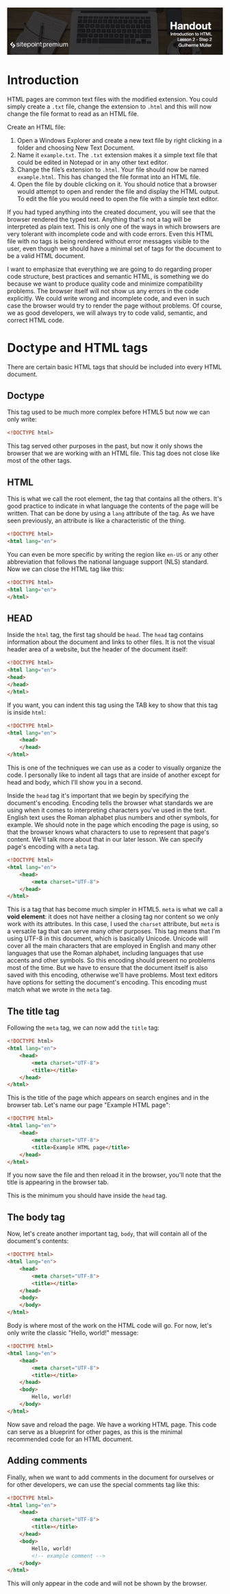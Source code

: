 ![](Introduction_to_HTML_handouts/headers/head2.2.jpg)
# Introduction

HTML pages are common text files with the modified extension. You could simply create a `.txt` file, change the extension to `.html` and this will now change the file format to read as an HTML file.

Create an HTML file:

1. Open a Windows Explorer and create a new text file by right clicking in a folder and choosing New Text Document.
2. Name it `example.txt`. The `.txt` extension makes it a simple text file that could be edited in Notepad or in any other text editor. 
3. Change the file’s extension to `.html`. Your file should now be named `example.html`. 
This has changed the file format into an HTML file.
4. Open the file by double clicking on it. You should notice that a browser would attempt to open and render the file and display the HTML output. To edit the file you would need to open the file with a simple text editor.

If you had typed anything into the created document, you will see that the browser rendered the typed text. Anything that's not a tag will be interpreted as plain text. This is only one of the ways in which browsers are very tolerant with incomplete code and with code errors. Even this HTML file with no tags is being rendered without error messages visible to the user, even though we should have a minimal set of tags for the document to be a valid HTML document.

I want to emphasize that everything we are going to do regarding proper code structure, best practices and semantic HTML, is something we do because we want to produce quality code and minimize compatibility problems. The browser itself will not show us any errors in the code explicitly. We could write wrong and incomplete code, and even in such case the browser would try to render the page without problems. Of course, we as good developers, we will always try to code valid, semantic, and correct HTML code.

# Doctype and HTML tags

There are certain basic HTML tags that should be included into every HTML document.

## Doctype
This tag used to be much more complex before HTML5 but now we can only write:	

```html
<!DOCTYPE html>
```

This tag served other purposes in the past, but now it only shows the browser that we are working with an HTML file. This tag does not close like most of the other tags. 

## HTML

This is what we call the root element, the tag that contains all the others. It's good practice to indicate in what language the contents of the page will be written. That can be done by using a `lang` attribute of the tag. As we have seen previously, an attribute is like a characteristic of the thing.

```html
<!DOCTYPE html>
<html lang="en">
```

You can even be more specific by writing the region like `en-US` or any other abbreviation that follows the national language support (NLS) standard. Now we can close the HTML tag like this:

```html
<!DOCTYPE html>
<html lang="en">
</html>
```

## HEAD

Inside the `html` tag, the first tag should be `head`. The `head` tag contains information about the document and links to other files. It is not the visual header area of a website, but the header of the document itself:

```html
<!DOCTYPE html>
<html lang="en">
<head>
</head>
</html>
```

If you want, you can indent this tag using the TAB key to show that this tag is inside `html`:

```html
<!DOCTYPE html>	
<html lang="en">
	<head>
	</head>
</html>
```

This is one of the techniques we can use as a coder to visually organize the code. I personally like to indent all tags that are inside of another except for head and body, which I'll show you in a second.

Inside the `head` tag it's important that we begin by specifying the document's encoding. Encoding tells the browser what standards we are using when it comes to interpreting characters you've used in the text. English text uses the Roman alphabet plus numbers and other symbols, for example. We should note in the page which encoding the page is using, so that the browser knows what characters to use to represent that page's content. We'll talk more about that in our later lesson. We can specify page's encoding with a `meta` tag.

```html
<!DOCTYPE html>	
<html lang="en">
	<head>
		<meta charset="UTF-8">
	</head>
</html>
```

This is a tag that has become much simpler in HTML5. `meta` is what we call a **void element**: it does not have neither a closing tag nor content so we only work with its attributes. In this case, I used the `charset` attribute, but `meta` is a versatile tag that can serve many other purposes. This tag means that I'm using UTF-8 in this document, which is basically Unicode. Unicode will cover all the main characters that are employed in English and many other languages that use the Roman alphabet, including languages that use accents and other symbols. So this encoding should present no problems most of the time. But we have to ensure that the document itself is also saved with this encoding, otherwise we'll have problems. Most text editors have options for setting the document's encoding. This encoding must match what we wrote in the `meta` tag. 

## The title tag

Following the `meta` tag, we can now add the `title` tag:

```html
<!DOCTYPE html>	
<html lang="en">
	<head>
		<meta charset="UTF-8">
		<title></title>
	</head>
</html>
```

This is the title of the page which appears on search engines and in the browser tab. Let's name our page "Example HTML page":

```html
<!DOCTYPE html>	
<html lang="en">
	<head>
		<meta charset="UTF-8">
		<title>Example HTML page</title>
	</head>
</html>
```

If you now save the file and then reload it in the browser, you'll note that the title is appearing in the browser tab.

This is the minimum you should have inside the `head` tag.

## The body tag

Now, let's create another important tag, `body`, that will contain all of the document's contents:

```html
<!DOCTYPE html>	
<html lang="en">
	<head>
		<meta charset="UTF-8">
		<title></title>
	</head>
	<body>
	</body>
</html>
```

Body is where most of the work on the HTML code will go. For now, let's only write the classic "Hello, world!" message:

```html
<!DOCTYPE html>	
<html lang="en">
	<head>
		<meta charset="UTF-8">
		<title></title>
	</head>
	<body>
		Hello, world!
	</body>
</html>
```

Now save and reload the page. We have a working HTML page. This code can serve as a blueprint for other pages, as this is the minimal recommended code for an HTML document.

## Adding comments

Finally, when we want to add comments in the document for ourselves or for other developers, we can use the special comments tag like this:

```html
<!DOCTYPE html>	
<html lang="en">
	<head>
		<meta charset="UTF-8">
		<title></title>
	</head>
	<body>
		Hello, world!
		<!-- example comment -->
	</body>
</html>
```

This will only appear in the code and will not be shown by the browser.